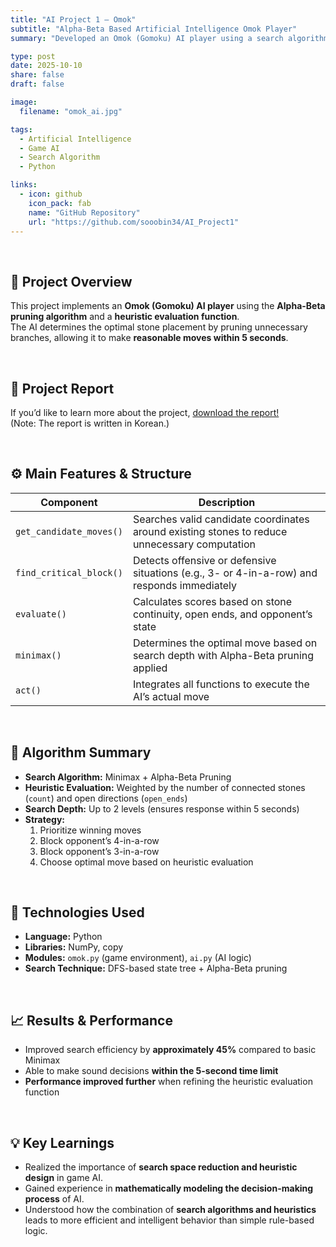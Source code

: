 ```yaml
---
title: "AI Project 1 – Omok"
subtitle: "Alpha-Beta Based Artificial Intelligence Omok Player"
summary: "Developed an Omok (Gomoku) AI player using a search algorithm and heuristic evaluation function."

type: post
date: 2025-10-10
share: false
draft: false

image:
  filename: "omok_ai.jpg"

tags:
  - Artificial Intelligence
  - Game AI
  - Search Algorithm
  - Python

links:
  - icon: github
    icon_pack: fab
    name: "GitHub Repository"
    url: "https://github.com/sooobin34/AI_Project1"
---
```


<br>

## 🎯 Project Overview
This project implements an **Omok (Gomoku) AI player** using the **Alpha-Beta pruning algorithm** and a **heuristic evaluation function**.  
The AI determines the optimal stone placement by pruning unnecessary branches, allowing it to make **reasonable moves within 5 seconds**.

<br>

## 📄 Project Report
If you’d like to learn more about the project, 
[download the report!](/files/ai_project1_report.pdf)
<br>
(Note: The report is written in Korean.)

<br>

## ⚙️ Main Features & Structure
| Component | Description |
|------------|-------------|
| `get_candidate_moves()` | Searches valid candidate coordinates around existing stones to reduce unnecessary computation |
| `find_critical_block()` | Detects offensive or defensive situations (e.g., 3- or 4-in-a-row) and responds immediately |
| `evaluate()` | Calculates scores based on stone continuity, open ends, and opponent’s state |
| `minimax()` | Determines the optimal move based on search depth with Alpha-Beta pruning applied |
| `act()` | Integrates all functions to execute the AI’s actual move |

<br>

## 🧠 Algorithm Summary
- **Search Algorithm:** Minimax + Alpha-Beta Pruning  
- **Heuristic Evaluation:** Weighted by the number of connected stones (`count`) and open directions (`open_ends`)  
- **Search Depth:** Up to 2 levels (ensures response within 5 seconds)  
- **Strategy:**  
  1. Prioritize winning moves  
  2. Block opponent’s 4-in-a-row  
  3. Block opponent’s 3-in-a-row  
  4. Choose optimal move based on heuristic evaluation  

<br>

## 🧩 Technologies Used
- **Language:** Python  
- **Libraries:** NumPy, copy  
- **Modules:** `omok.py` (game environment), `ai.py` (AI logic)  
- **Search Technique:** DFS-based state tree + Alpha-Beta pruning  

<br>

## 📈 Results & Performance
- Improved search efficiency by **approximately 45%** compared to basic Minimax  
- Able to make sound decisions **within the 5-second time limit**  
- **Performance improved further** when refining the heuristic evaluation function  

<br>

## 💡 Key Learnings
- Realized the importance of **search space reduction and heuristic design** in game AI.  
- Gained experience in **mathematically modeling the decision-making process** of AI.  
- Understood how the combination of **search algorithms and heuristics** leads to more efficient and intelligent behavior than simple rule-based logic.

<br>
